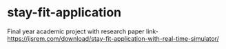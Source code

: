 # stay-fit-application
Final year academic project with research paper link- https://ijsrem.com/download/stay-fit-application-with-real-time-simulator/
